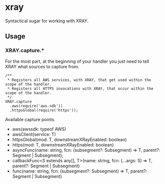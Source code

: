 # xray

Syntactical sugar for working with XRAY.

## Usage

### XRAY.capture.*
For the most part, at the beginning of your handler you just need to tell XRAY what sources to capture from.

```
/**
 * Registers all AWS services, with XRAY, that get used within the scope of the handler.
 * Registers all HTTPS invocations with XRAY, that occur within the scope of the handler.
 */
XRAY.capture
  .aws(require('aws-sdk'))
  .httpsGlobal(require('https'));
```

Available capture points.

* aws(awssdk: typeof AWS)
* awsClient<T extends AWS.Service>(service: T)
* httpsGlobal<T extends typeof https>(mod: T, downstreamXRayEnabled: boolean)
* https<T extends typeof https>(mod: T, downstreamXRayEnabled: boolean)
* asyncFunc<T>(name: string, fcn: (subsegment?: Subsegment) => T, parent?: Segment | Subsegment);
* callbackFunc<S extends any[], T>(name: string, fcn: (...args: S) => T, parent?: Segment | Subsegment)
* func<T>(name: string, fcn: (subsegment?: Subsegment) => T, parent?: Segment | Subsegment)
  
<!--
### @capture

You can use the `@asyncFunc` decorator on a Promisified function and have it appear within the details of a segment in XRAY. This decorator is a synonym for `XRAY.capture.asyncFunc`.

```
class MyX {
  @asyncFunc('unique-name', {'metadata':'to-add'}, {'more-metadata':'to-add'})
  public someFunc(){}
}
```

### @captureSync

You can use the `@func` decorator on a function and have it appear within the details of a segment in XRAY. This decorator is a synonym for `XRAY.capture.func`.

```
class MyX {
  @func('unique-name', {'metadata':'to-add'}, {'more-metadata':'to-add'})
  public someFunc(){}
}
```
-->
